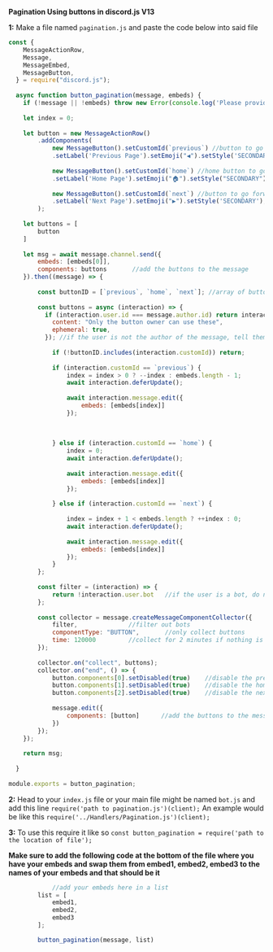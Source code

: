 **Pagination Using buttons in discord.js V13**

**1:** Make a file named `pagination.js` and paste the code below into said file

```js
const {
    MessageActionRow,
    Message,
    MessageEmbed,
    MessageButton,
  } = require("discord.js");
  
  async function button_pagination(message, embeds) {
    if (!message || !embeds) throw new Error(console.log('Please provide all arguments, make sure they are valid'))
  
    let index = 0;
  
    let button = new MessageActionRow()
        .addComponents(
            new MessageButton().setCustomId(`previous`) //button to go back a page
            .setLabel('Previous Page').setEmoji("◀️").setStyle('SECONDARY'),
  
            new MessageButton().setCustomId(`home`) //home button to go back to the main menu
            .setLabel('Home Page').setEmoji("🏠").setStyle("SECONDARY"),
  
            new MessageButton().setCustomId(`next`) //button to go forward a page
            .setLabel('Next Page').setEmoji("▶️").setStyle('SECONDARY'),
        );
  
    let buttons = [
        button         
    ]
  
    let msg = await message.channel.send({
        embeds: [embeds[0]],
        components: buttons       //add the buttons to the message
    }).then((message) => {
  
        const buttonID = [`previous`, `home`, `next`]; //array of button IDs
  
        const buttons = async (interaction) => {
          if (interaction.user.id === message.author.id) return interaction.reply({
            content: "Only the button owner can use these",  
            ephemeral: true,
          }); //if the user is not the author of the message, tell them and do nothing
  
            if (!buttonID.includes(interaction.customId)) return;
  
            if (interaction.customId == `previous`) {
                index = index > 0 ? --index : embeds.length - 1;
                await interaction.deferUpdate();
                    
                await interaction.message.edit({
                    embeds: [embeds[index]]
                });
  
                
  
            } else if (interaction.customId == `home`) {
                index = 0;
                await interaction.deferUpdate();
                                                  
                await interaction.message.edit({
                    embeds: [embeds[index]]
                });
  
            } else if (interaction.customId == `next`) {
  
                index = index + 1 < embeds.length ? ++index : 0;
                await interaction.deferUpdate();
  
                await interaction.message.edit({
                    embeds: [embeds[index]]
                });
            } 
        };
  
        const filter = (interaction) => {
            return !interaction.user.bot   //if the user is a bot, do nothing
        };
  
        const collector = message.createMessageComponentCollector({
            filter,              //filter out bots
            componentType: "BUTTON",       //only collect buttons
            time: 120000         //collect for 2 minutes if nothing is pressed for 2 minutes disable the buttons
        });
  
        collector.on("collect", buttons);
        collector.on("end", () => {                   
            button.components[0].setDisabled(true)    //disable the previous button
            button.components[1].setDisabled(true)    //disable the home button
            button.components[2].setDisabled(true)    //disable the next button
  
            message.edit({
                components: [button]      //add the buttons to the message and remove old ones
            })
        });
    });
  
    return msg;
  
  }
  
module.exports = button_pagination;
```

**2:** Head to your `index.js` file or your main file might be named `bot.js` and add this line `require('path to pagination.js')(client);`
An example would be like this `require('../Handlers/Pagination.js')(client);`

**3:** To use this require it like so `const button_pagination = require('path to the location of file');`

**Make sure to add the following code at the bottom of the file where you have your embeds and swap them from embed1, embed2, embed3 to the names of your embeds and that should be it**

```js
            //add your embeds here in a list 
        list = [
            embed1,
            embed2,
            embed3
        ];

        button_pagination(message, list)
```
